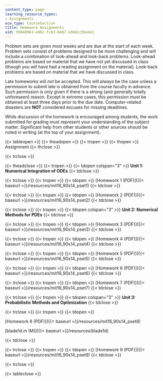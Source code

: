 ```yaml
---
content_type: page
learning_resource_types:
- Assignments
ocw_type: CourseSection
title: Homework Assignments
uid: 99048963-e96c-fc63-b687-a36dcc5be4e1
---
```


Problem sets are given most weeks and are due at the start of each week. Problem sets consist of problems designed to be more challenging and will include a combination of look-ahead and look-back problems. Look-ahead problems are based on material that we have not yet discussed in class (though you will have had a reading assignment on the material). Look-back problems are based on material that we have discussed in class.

Late homeworks will _not_ be accepted. This will always be the case unless a permission to submit late is obtained from the course faculty in advance. Such permission is only given if there is a strong (and generally totally unforeseen) reason. Except in extreme cases, this permission must be obtained at least three days prior to the due date. Computer-related disasters are **NOT** considered excuses for missing deadlines.

While discussion of the homework is encouraged among students, the work submitted for grading must represent your understanding of the subject matter. Significant help from other students or other sources should be noted in writing (at the top of your assignment).

{{< tableopen >}}
{{< theadopen >}}
{{< tropen >}}
{{< thopen >}}
Assignment
{{< thclose >}}

{{< trclose >}}

{{< theadclose >}}
{{< tropen >}}
{{< tdopen colspan="3" >}}
**Unit 1: Numerical Integration of ODEs**
{{< tdclose >}}

{{< trclose >}}
{{< tropen >}}
{{< tdopen >}}
[Homework 1 (PDF)]({{< baseurl >}}/resources/mit16_90s14_pset1)
{{< tdclose >}}

{{< trclose >}}
{{< tropen >}}
{{< tdopen >}}
[Homework 2 (PDF)]({{< baseurl >}}/resources/mit16_90s14_pset2)
{{< tdclose >}}

{{< trclose >}}
{{< tropen >}}
{{< tdopen colspan="3" >}}
**Unit 2: Numerical Methods for PDEs**
{{< tdclose >}}

{{< trclose >}}
{{< tropen >}}
{{< tdopen >}}
[Homework 3 (PDF)]({{< baseurl >}}/resources/mit16_90s14_pset3)
{{< tdclose >}}

{{< trclose >}}
{{< tropen >}}
{{< tdopen >}}
[Homework 4 (PDF)]({{< baseurl >}}/resources/mit16_90s14_pset4)
{{< tdclose >}}

{{< trclose >}}
{{< tropen >}}
{{< tdopen >}}
[Homework 5 (PDF)]({{< baseurl >}}/resources/mit16_90s14_pset5)
{{< tdclose >}}

{{< trclose >}}
{{< tropen >}}
{{< tdopen >}}
[Homework 6 (PDF)]({{< baseurl >}}/resources/mit16_90s14_pset6)
{{< tdclose >}}

{{< trclose >}}
{{< tropen >}}
{{< tdopen >}}
[Homework 7 (PDF)]({{< baseurl >}}/resources/mit16_90s14_pset7)
{{< tdclose >}}

{{< trclose >}}
{{< tropen >}}
{{< tdopen colspan="3" >}}
**Unit 3: Probabilistic Methods and Optimization**
{{< tdclose >}}

{{< trclose >}}
{{< tropen >}}
{{< tdopen >}}


[Homework 8 (PDF)]({{< baseurl >}}/resources/mit16_90s14_pset8)

[blade1d.m (M)]({{< baseurl >}}/resources/blade1d)


{{< tdclose >}}

{{< trclose >}}
{{< tropen >}}
{{< tdopen >}}
[Homework 9 (PDF)]({{< baseurl >}}/resources/mit16_90s14_pset9)
{{< tdclose >}}

{{< trclose >}}

{{< tableclose >}}